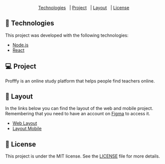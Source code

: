 <p align="center">
   <a href="#rocket-technologies">Technologies</a>   |
   <a href="#-project">Project</a>   |
   <a href="#-layout">Layout</a>   |
   <a href="#memo-licença">License</a>
 </p>


 ## 🚀 Technologies

 This project was developed with the following technologies:

 - [Node.js](https://nodejs.org/en/)
 - [React](https://reactjs.org)

 ## 💻 Project

 Profffy is an online study platform that helps people find teachers online.

 ## 🔖 Layout

 In the links below you can find the layout of the web and mobile project.  Remembering that you need to have an account on [Figma](http://figma.com/) to access it.

 - [Web Layout](https://www.figma.com/file/GHGS126t7WYjnPZdRKChJF/Proffy-Web)
 - [Layout Mobile](https://www.figma.com/file/e33KvgUpFdunXxJjHnK7CG/Proffy-Mobile)

 ## :memo: License

 This project is under the MIT license.  See the [LICENSE](LICENSE.md) file for more details.
